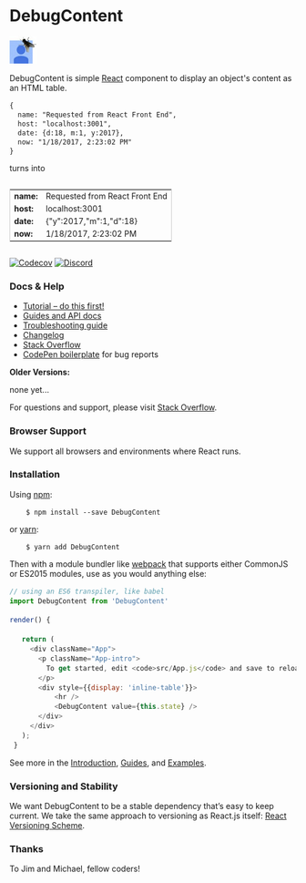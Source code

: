 # DebugContent 

![DebugContent Logo](https://github.com/martinjackson/DebugContent/raw/04969e473f4b309a34cf700ce71eb92f9fe44f8c/logo/vertical%402x.png)

DebugContent is simple [React] component to display an object's content as an HTML table.

```
{
  name: "Requested from React Front End",
  host: "localhost:3001",
  date: {d:18, m:1, y:2017},
  now: "1/18/2017, 2:23:02 PM"
}
```
turns into

<div style="display: inline-table;"><table style="border: 1px solid rgb(204, 204, 204);"><tbody><tr><td><strong><!-- react-text: 16 -->name<!-- /react-text --><!-- react-text: 17 -->:<!-- /react-text --></strong></td><td>Requested from React Front End</td></tr><tr><td><strong><!-- react-text: 22 -->host<!-- /react-text --><!-- react-text: 23 -->:<!-- /react-text --></strong></td><td>localhost:3001</td></tr><tr><td><strong><!-- react-text: 28 -->date<!-- /react-text --><!-- react-text: 29 -->:<!-- /react-text --></strong></td><td>{"y":2017,"m":1,"d":18}</td></tr><tr><td><strong><!-- react-text: 34 -->now<!-- /react-text --><!-- react-text: 35 -->:<!-- /react-text --></strong></td><td>1/18/2017, 2:23:02 PM</td></tr></tbody></table></div>


[![Codecov][codecov-badge]][codecov]
[![Discord][discord-badge]][discord]


### Docs & Help

- [Tutorial – do this first!](https://github.com/reactjs/react-router-tutorial)
- [Guides and API docs](/docs)
- [Troubleshooting guide](https://github.com/ReactTraining/react-router/blob/master/docs/Troubleshooting.md)
- [Changelog](/CHANGES.md)
- [Stack Overflow](http://stackoverflow.com/questions/tagged/react-router)
- [CodePen boilerplate](http://codepen.io/anon/pen/xwQZdy?editors=001) for bug reports

**Older Versions:**

none yet...

For questions and support, please visit [Stack Overflow](http://stackoverflow.com/questions/tagged/DebugContent).

### Browser Support

We support all browsers and environments where React runs.

### Installation

Using [npm](https://www.npmjs.com/):
```
    $ npm install --save DebugContent
```
   or [yarn](https://yarnpkg.com/en/docs/migrating-from-npm):
```
    $ yarn add DebugContent
```
Then with a module bundler like [webpack](https://webpack.github.io/) that supports either CommonJS or ES2015 modules, use as you would anything else:

```js
// using an ES6 transpiler, like babel
import DebugContent from 'DebugContent'

render() {

   return (
     <div className="App">
       <p className="App-intro">
         To get started, edit <code>src/App.js</code> and save to reload.
       </p>
       <div style={{display: 'inline-table'}}>
           <hr />
           <DebugContent value={this.state} />
       </div>
     </div>
   );
 }
```



See more in the [Introduction](/docs/Introduction.md), [Guides](/docs/guides/README.md), and [Examples](/examples).

### Versioning and Stability

We want DebugContent to be a stable dependency that’s easy to keep current. We take the same approach to versioning as React.js itself: [React Versioning Scheme](https://facebook.github.io/react/blog/2016/02/19/new-versioning-scheme.html).

### Thanks

To Jim and Michael, fellow coders!

[React]: https://facebook.github.io/react
[build-badge]: https://img.shields.io/travis/ReactTraining/react-router/master.svg?style=flat-square
[build]: https://travis-ci.org/ReactTraining/react-router

[npm-badge]: https://img.shields.io/npm/v/react-router.svg?style=flat-square
[npm]: https://www.npmjs.org/package/react-router

[codecov-badge]: https://img.shields.io/codecov/c/github/ReactTraining/react-router/master.svg?style=flat-square
[codecov]: https://codecov.io/gh/ReactTraining/react-router

[discord-badge]: https://img.shields.io/badge/Discord-join%20chat%20%E2%86%92-738bd7.svg?style=flat-square
[discord]: https://discord.gg/0ZcbPKXt5bYaNQ46
